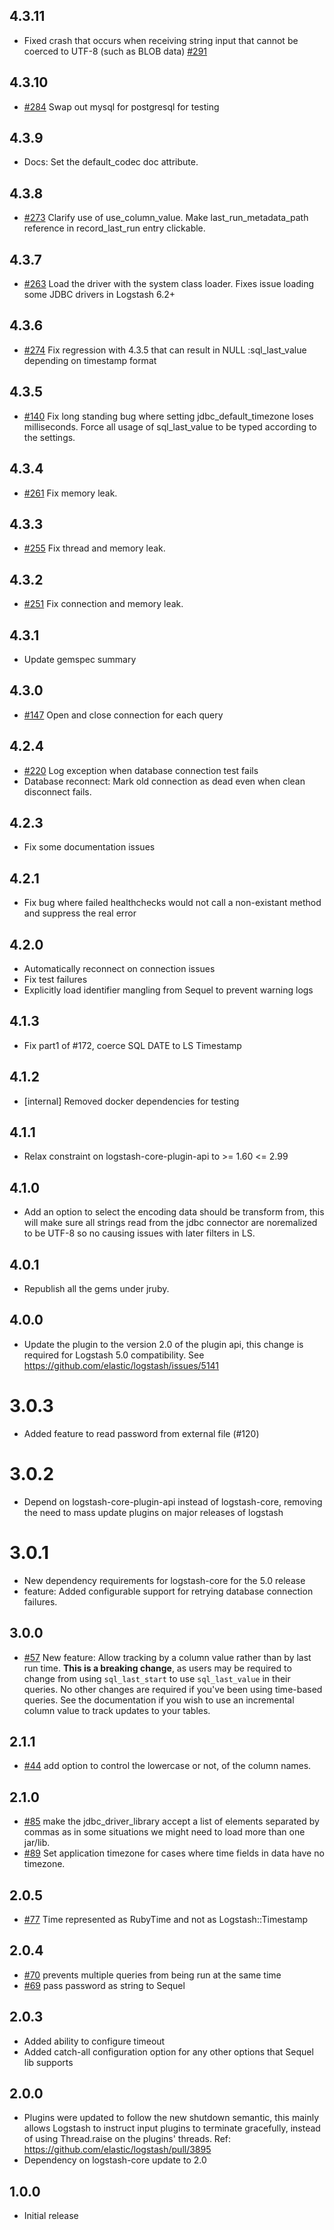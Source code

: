 ## 4.3.11
  - Fixed crash that occurs when receiving string input that cannot be coerced to UTF-8 (such as BLOB data) [#291](https://github.com/logstash-plugins/logstash-input-jdbc/pull/291)

## 4.3.10
  - [#284](https://github.com/logstash-plugins/logstash-input-jdbc/pull/284) Swap out mysql for postgresql for testing

## 4.3.9
  - Docs: Set the default_codec doc attribute.

## 4.3.8
  - [#273](https://github.com/logstash-plugins/logstash-input-jdbc/issues/273) Clarify use of use_column_value. Make last_run_metadata_path reference in record_last_run entry clickable.

## 4.3.7
  - [#263](https://github.com/logstash-plugins/logstash-input-jdbc/issues/263) Load the driver with the system class loader. Fixes issue loading some JDBC drivers in Logstash 6.2+

## 4.3.6
  - [#274](https://github.com/logstash-plugins/logstash-input-jdbc/issues/274) Fix regression with 4.3.5 that can result in NULL :sql_last_value depending on timestamp format

## 4.3.5
  - [#140](https://github.com/logstash-plugins/logstash-input-jdbc/issues/140) Fix long standing bug where setting jdbc_default_timezone loses milliseconds. Force all usage of sql_last_value to be typed according to the settings.

## 4.3.4
  - [#261](https://github.com/logstash-plugins/logstash-input-jdbc/issues/261) Fix memory leak.

## 4.3.3
  - [#255](https://github.com/logstash-plugins/logstash-input-jdbc/issues/255) Fix thread and memory leak.

## 4.3.2
  - [#251](https://github.com/logstash-plugins/logstash-input-jdbc/issues/251) Fix connection and memory leak.

## 4.3.1
  - Update gemspec summary

## 4.3.0
  - [#147](https://github.com/logstash-plugins/logstash-input-jdbc/issues/147) Open and close connection for each query

## 4.2.4
  - [#220](https://github.com/logstash-plugins/logstash-input-jdbc/issues/220) Log exception when database connection test fails
  - Database reconnect: Mark old connection as dead even when clean disconnect fails.

## 4.2.3
  - Fix some documentation issues

## 4.2.1
 - Fix bug where failed healthchecks would not call a non-existant method and suppress the real error

## 4.2.0
 - Automatically reconnect on connection issues
 - Fix test failures
 - Explicitly load identifier mangling from Sequel to prevent
   warning logs

## 4.1.3
 - Fix part1 of #172, coerce SQL DATE to LS Timestamp

## 4.1.2
 - [internal] Removed docker dependencies for testing

## 4.1.1
 - Relax constraint on logstash-core-plugin-api to >= 1.60 <= 2.99

## 4.1.0
 - Add an option to select the encoding data should be transform from,
   this will make sure all strings read from the jdbc connector are
   noremalized to be UTF-8 so no causing issues with later filters in LS.

## 4.0.1
 - Republish all the gems under jruby.

## 4.0.0
 - Update the plugin to the version 2.0 of the plugin api, this change is required for Logstash 5.0 compatibility. See https://github.com/elastic/logstash/issues/5141

# 3.0.3
 - Added feature to read password from external file (#120)

# 3.0.2
 - Depend on logstash-core-plugin-api instead of logstash-core, removing the need to mass update plugins on major releases of logstash

# 3.0.1
 - New dependency requirements for logstash-core for the 5.0 release
 - feature: Added configurable support for retrying database connection
   failures.

## 3.0.0
 - [#57](https://github.com/logstash-plugins/logstash-input-jdbc/issues/57) New feature: Allow tracking by a column value rather than by last run time.  **This is a breaking change**, as users may be required to change from using `sql_last_start` to use `sql_last_value` in their queries.  No other changes are required if you've been using time-based queries.  See the documentation if you wish to use an incremental column value to track updates to your tables.

## 2.1.1
 - [#44](https://github.com/logstash-plugins/logstash-input-jdbc/issues/44) add option to control the lowercase or not, of the column names.

## 2.1.0
 - [#85](https://github.com/logstash-plugins/logstash-input-jdbc/issues/85) make the jdbc_driver_library accept a list of elements separated by commas as in some situations we might need to load more than one jar/lib.
 - [#89](https://github.com/logstash-plugins/logstash-input-jdbc/issues/89) Set application timezone for cases where time fields in data have no timezone.

## 2.0.5
 - [#77](https://github.com/logstash-plugins/logstash-input-jdbc/issues/77) Time represented as RubyTime and not as Logstash::Timestamp

## 2.0.4
 - [#70](https://github.com/logstash-plugins/logstash-input-jdbc/pull/70) prevents multiple queries from being run at the same time
 - [#69](https://github.com/logstash-plugins/logstash-input-jdbc/pull/69) pass password as string to Sequel

## 2.0.3
 - Added ability to configure timeout
 - Added catch-all configuration option for any other options that Sequel lib supports

## 2.0.0
 - Plugins were updated to follow the new shutdown semantic, this mainly allows Logstash to instruct input plugins to terminate gracefully,
   instead of using Thread.raise on the plugins' threads. Ref: https://github.com/elastic/logstash/pull/3895
 - Dependency on logstash-core update to 2.0

## 1.0.0
 - Initial release
